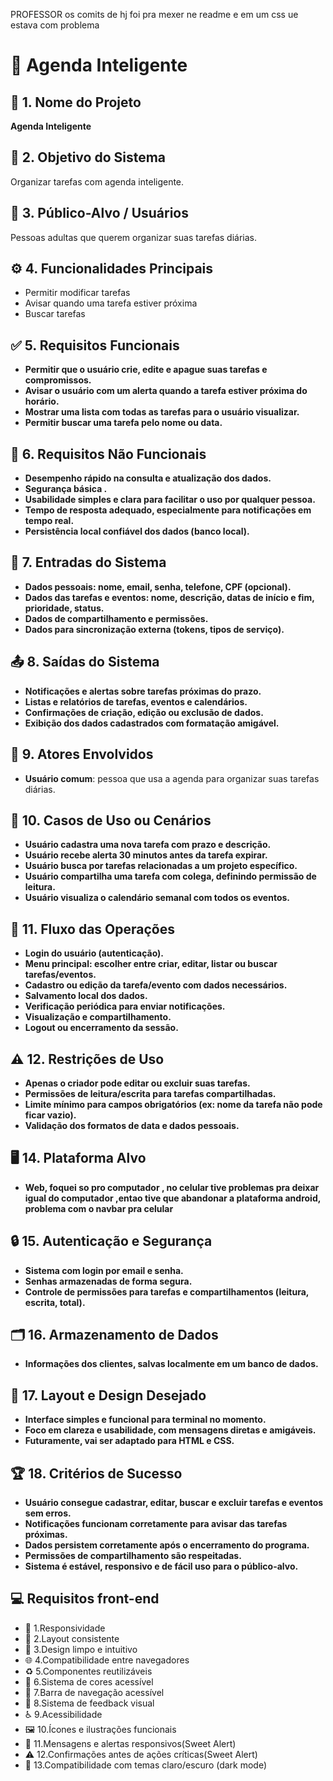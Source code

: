 PROFESSOR os comits de hj foi pra mexer ne readme e em um css ue estava com problema
# 📅 Agenda Inteligente

## 📌 1. Nome do Projeto
**Agenda Inteligente**

## 🎯 2. Objetivo do Sistema
Organizar tarefas com agenda inteligente.

## 👥 3. Público-Alvo / Usuários
Pessoas adultas que querem organizar suas tarefas diárias.

## ⚙️ 4. Funcionalidades Principais
- Permitir modificar tarefas  
- Avisar quando uma tarefa estiver próxima  
- Buscar tarefas  

## ✅ 5. Requisitos Funcionais
- **Permitir que o usuário crie, edite e apague suas tarefas e compromissos.**  
- **Avisar o usuário com um alerta quando a tarefa estiver próxima do horário.**  
- **Mostrar uma lista com todas as tarefas para o usuário visualizar.**  
- **Permitir buscar uma tarefa pelo nome ou data.**

## 🚀 6. Requisitos Não Funcionais
- **Desempenho rápido na consulta e atualização dos dados.**  
- **Segurança básica .**  
- **Usabilidade simples e clara para facilitar o uso por qualquer pessoa.**  
- **Tempo de resposta adequado, especialmente para notificações em tempo real.**  
- **Persistência local confiável dos dados (banco local).**

## 📝 7. Entradas do Sistema
- **Dados pessoais: nome, email, senha, telefone, CPF (opcional).**  
- **Dados das tarefas e eventos: nome, descrição, datas de início e fim, prioridade, status.**  
- **Dados de compartilhamento e permissões.**  
- **Dados para sincronização externa (tokens, tipos de serviço).**

## 📤 8. Saídas do Sistema
- **Notificações e alertas sobre tarefas próximas do prazo.**  
- **Listas e relatórios de tarefas, eventos e calendários.**  
- **Confirmações de criação, edição ou exclusão de dados.**  
- **Exibição dos dados cadastrados com formatação amigável.**

## 👤 9. Atores Envolvidos
- **Usuário comum**: pessoa que usa a agenda para organizar suas tarefas diárias.

## 📌 10. Casos de Uso ou Cenários
- **Usuário cadastra uma nova tarefa com prazo e descrição.**  
- **Usuário recebe alerta 30 minutos antes da tarefa expirar.**  
- **Usuário busca por tarefas relacionadas a um projeto específico.**  
- **Usuário compartilha uma tarefa com colega, definindo permissão de leitura.**  
- **Usuário visualiza o calendário semanal com todos os eventos.**

## 🔄 11. Fluxo das Operações
- **Login do usuário (autenticação).**  
- **Menu principal: escolher entre criar, editar, listar ou buscar tarefas/eventos.**  
- **Cadastro ou edição da tarefa/evento com dados necessários.**  
- **Salvamento local dos dados.**  
- **Verificação periódica para enviar notificações.**  
- **Visualização e compartilhamento.**  
- **Logout ou encerramento da sessão.**

## ⚠️ 12. Restrições de Uso
- **Apenas o criador pode editar ou excluir suas tarefas.**  
- **Permissões de leitura/escrita para tarefas compartilhadas.**  
- **Limite mínimo para campos obrigatórios (ex: nome da tarefa não pode ficar vazio).**  
- **Validação dos formatos de data e dados pessoais.**

## 🖥️ 14. Plataforma Alvo
- **Web, foquei so pro computador , no celular tive problemas pra deixar igual do computador ,entao tive que abandonar a plataforma android, problema com o navbar pra celular**

## 🔒 15. Autenticação e Segurança
- **Sistema com login por email e senha.**  
- **Senhas armazenadas de forma segura.**  
- **Controle de permissões para tarefas e compartilhamentos (leitura, escrita, total).**

## 🗂️ 16. Armazenamento de Dados
- **Informações dos clientes, salvas localmente em um banco de dados.**

## 🎨 17. Layout e Design Desejado
- **Interface simples e funcional para terminal no momento.**  
- **Foco em clareza e usabilidade, com mensagens diretas e amigáveis.**  
- **Futuramente, vai ser adaptado para HTML e CSS.**

## 🏆 18. Critérios de Sucesso
- **Usuário consegue cadastrar, editar, buscar e excluir tarefas e eventos sem erros.**  
- **Notificações funcionam corretamente para avisar das tarefas próximas.**  
- **Dados persistem corretamente após o encerramento do programa.**  
- **Permissões de compartilhamento são respeitadas.**  
- **Sistema é estável, responsivo e de fácil uso para o público-alvo.**



## 💻 Requisitos front-end
- 🧩 1.Responsividade
- 🧱 2.Layout consistente
- 🧼 3.Design limpo e intuitivo
- 🌐 4.Compatibilidade entre navegadores
- ♻️ 5.Componentes reutilizáveis
- 🎨 6.Sistema de cores acessível
- 🧭 7.Barra de navegação acessível
- 🔁 8.Sistema de feedback visual
- ♿ 9.Acessibilidade
- 🖼️ 10.Ícones e ilustrações funcionais
- 📱 11.Mensagens e alertas responsivos(Sweet Alert)
- ⚠️ 12.Confirmações antes de ações críticas(Sweet Alert)
- 🌙 13.Compatibilidade com temas claro/escuro (dark mode)
